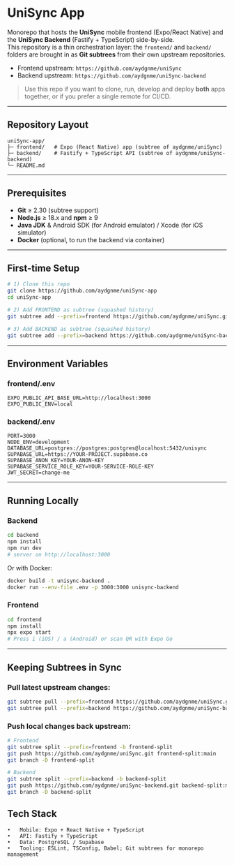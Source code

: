 # UniSync App

Monorepo that hosts the **UniSync** mobile frontend (Expo/React Native) and the **UniSync Backend** (Fastify + TypeScript) side-by-side.  
This repository is a thin orchestration layer: the `frontend/` and `backend/` folders are brought in as **Git subtrees** from their own upstream repositories.

- Frontend upstream: `https://github.com/aydgnme/uniSync`
- Backend upstream:  `https://github.com/aydgnme/uniSync-backend`

> Use this repo if you want to clone, run, develop and deploy **both** apps together, or if you prefer a single remote for CI/CD.

---

## Repository Layout
```
uniSync-app/
├─ frontend/   # Expo (React Native) app (subtree of aydgnme/uniSync)
├─ backend/    # Fastify + TypeScript API (subtree of aydgnme/uniSync-backend)
└─ README.md
```

---

## Prerequisites

- **Git** ≥ 2.30 (subtree support)
- **Node.js** ≥ 18.x and **npm** ≥ 9
- **Java JDK** & Android SDK (for Android emulator) / Xcode (for iOS simulator)
- **Docker** (optional, to run the backend via container)

---

## First-time Setup

```bash
# 1) Clone this repo
git clone https://github.com/aydgnme/uniSync-app
cd uniSync-app

# 2) Add FRONTEND as subtree (squashed history)
git subtree add --prefix=frontend https://github.com/aydgnme/uniSync.git main --squash

# 3) Add BACKEND as subtree (squashed history)
git subtree add --prefix=backend https://github.com/aydgnme/uniSync-backend.git main --squash
```
 ---

 ## Environment Variables

### frontend/.env
```.env
EXPO_PUBLIC_API_BASE_URL=http://localhost:3000
EXPO_PUBLIC_ENV=local
```
### backend/.env
```.env
PORT=3000
NODE_ENV=development
DATABASE_URL=postgres://postgres:postgres@localhost:5432/unisync
SUPABASE_URL=https://YOUR-PROJECT.supabase.co
SUPABASE_ANON_KEY=YOUR-ANON-KEY
SUPABASE_SERVICE_ROLE_KEY=YOUR-SERVICE-ROLE-KEY
JWT_SECRET=change-me
```
---

## Running Locally

### Backend
```bash
cd backend
npm install
npm run dev
# server on http://localhost:3000
```
Or with Docker:
```bash
docker build -t unisync-backend .
docker run --env-file .env -p 3000:3000 unisync-backend
```
### Frontend
```bash
cd frontend
npm install
npx expo start
# Press i (iOS) / a (Android) or scan QR with Expo Go
```

---

## Keeping Subtrees in Sync

### Pull latest upstream changes:
```bash
git subtree pull --prefix=frontend https://github.com/aydgnme/uniSync.git main --squash
git subtree pull --prefix=backend https://github.com/aydgnme/uniSync-backend.git main --squash
```
### Push local changes back upstream:
```bash
# Frontend
git subtree split --prefix=frontend -b frontend-split
git push https://github.com/aydgnme/uniSync.git frontend-split:main
git branch -D frontend-split

# Backend
git subtree split --prefix=backend -b backend-split
git push https://github.com/aydgnme/uniSync-backend.git backend-split:main
git branch -D backend-split
```

## Tech Stack
	•	Mobile: Expo + React Native + TypeScript
	•	API: Fastify + TypeScript
	•	Data: PostgreSQL / Supabase
	•	Tooling: ESLint, TSConfig, Babel; Git subtrees for monorepo management
